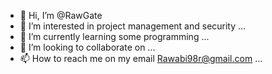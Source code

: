 - 👋 Hi, I’m @RawGate
- 👀 I’m interested in project management and security ...
- 🌱 I’m currently learning some programming ...
- 💞️ I’m looking to collaborate on ...
- 📫 How to reach me on my email Rawabi98r@gmail.com ...

<!---
RawGate/RawGate is a ✨ special ✨ repository because its `README.md` (this file) appears on your GitHub profile.
You can click the Preview link to take a look at your changes.
--->
